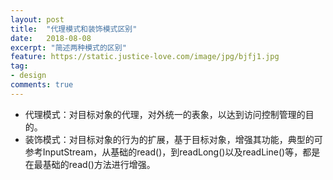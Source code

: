 ```yaml
---
layout: post
title:  "代理模式和装饰模式区别"
date:   2018-08-08
excerpt: "简述两种模式的区别"
feature: https://static.justice-love.com/image/jpg/bjfj1.jpg
tag:
- design
comments: true
---
```


* 代理模式：对目标对象的代理，对外统一的表象，以达到访问控制管理的目的。
* 装饰模式：对目标对象的行为的扩展，基于目标对象，增强其功能，典型的可参考InputStream，从基础的read()，到readLong()以及readLine()等，都是在最基础的read()方法进行增强。
